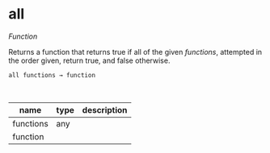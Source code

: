# all

_Function_

Returns a function that returns true if all of the given _functions_, attempted in the order given, return true, and false otherwise.

<pre><code>all functions &rarr; function</code></pre>
<br>

| name | type | description |
|------|------|-------------|
|functions|any||
|function|||


